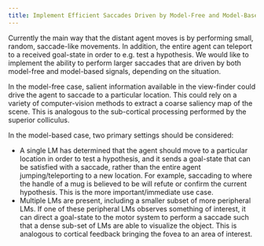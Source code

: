 ```yaml
---
title: Implement Efficient Saccades Driven by Model-Free and Model-Based Signals
---
```


Currently the main way that the distant agent moves is by performing small, random, saccade-like movements. In addition, the entire agent can teleport to a received goal-state in order to e.g. test a hypothesis. We would like to implement the ability to perform larger saccades that are driven by both model-free and model-based signals, depending on the situation.

In the model-free case, salient information available in the view-finder could drive the agent to saccade to a particular location. This could rely on a variety of computer-vision methods to extract a coarse saliency map of the scene. This is analogous to the sub-cortical processing performed by the superior colliculus.

In the model-based case, two primary settings should be considered:
- A single LM has determined that the agent should move to a particular location in order to test a hypothesis, and it sends a goal-state that can be satisfied with a saccade, rather than the entire agent jumping/teleporting to a new location. For example, saccading to where the handle of a mug is believed to be will refute or confirm the current hypothesis. This is the more important/immediate use case.
- Multiple LMs are present, including a smaller subset of more peripheral LMs. If one of these peripheral LMs observes something of interest, it can direct a goal-state to the motor system to perform a saccade such that a dense sub-set of LMs are able to visualize the object. This is analogous to cortical feedback bringing the fovea to an area of interest.
